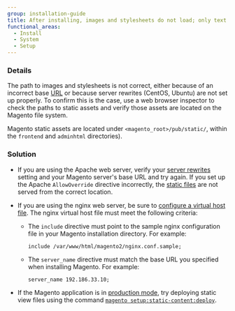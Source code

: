 ```yaml
---
group: installation-guide
title: After installing, images and stylesheets do not load; only text displays, no graphics
functional_areas:
  - Install
  - System
  - Setup
---
```


### Details

The path to images and stylesheets is not correct, either because of an incorrect base [URL](https://glossary.magento.com/url) or because server rewrites (CentOS, Ubuntu) are not set up properly. To confirm this is the case, use a web browser inspector to check the paths to static assets and verify those assets are located on the Magento file system.

Magento static assets are located under `<magento_root>/pub/static/`, within the `frontend` and `adminhtml` directories).

### Solution

* If you are using the Apache web server, verify your [server rewrites]({{page.baseurl}}/install-gde/prereq/apache.html#apache-help-rewrite) setting and your Magento server's base URL and try again. If you set up the Apache `AllowOverride` directive incorrectly, the [static files](https://glossary.magento.com/static-files) are not served from the correct location.

* If you are using the nginx web server, be sure to [configure a virtual host file]({{page.baseurl}}/install-gde/prereq/nginx.html#configure-nginx-ubuntu). The nginx virtual host file must meet the following criteria:

  - The `include` directive must point to the sample nginx configuration file in your Magento installation directory. For example:

    ```
    include /var/www/html/magento2/nginx.conf.sample;
    ```

  - The `server_name` directive must match the base URL you specified when installing Magento. For example:

    ```
    server_name 192.186.33.10;
    ```

* If the Magento application is in [production mode]({{page.baseurl}}/config-guide/bootstrap/magento-modes.html#production-mode), try deploying static view files using the command [`magento setup:static-content:deploy`]({{page.baseurl}}/config-guide/cli/config-cli-subcommands-static-view.html).
